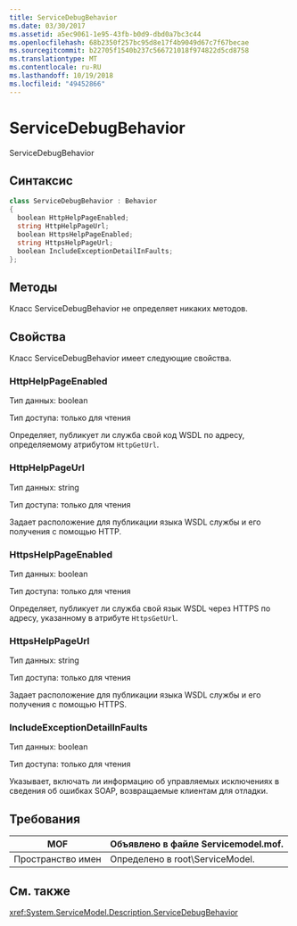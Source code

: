 ```yaml
---
title: ServiceDebugBehavior
ms.date: 03/30/2017
ms.assetid: a5ec9061-1e95-43fb-b0d9-dbd0a7bc3c44
ms.openlocfilehash: 68b2350f257bc95d8e17f4b9049d67c7f67becae
ms.sourcegitcommit: b22705f1540b237c566721018f974822d5cd8758
ms.translationtype: MT
ms.contentlocale: ru-RU
ms.lasthandoff: 10/19/2018
ms.locfileid: "49452866"
---
```

# <a name="servicedebugbehavior"></a>ServiceDebugBehavior
ServiceDebugBehavior  
  
## <a name="syntax"></a>Синтаксис  
  
```csharp
class ServiceDebugBehavior : Behavior  
{  
  boolean HttpHelpPageEnabled;  
  string HttpHelpPageUrl;  
  boolean HttpsHelpPageEnabled;  
  string HttpsHelpPageUrl;  
  boolean IncludeExceptionDetailInFaults;  
};  
```  
  
## <a name="methods"></a>Методы  
 Класс ServiceDebugBehavior не определяет никаких методов.  
  
## <a name="properties"></a>Свойства  
 Класс ServiceDebugBehavior имеет следующие свойства.  
  
### <a name="httphelppageenabled"></a>HttpHelpPageEnabled  
 Тип данных: boolean  
  
 Тип доступа: только для чтения  
  
 Определяет, публикует ли служба свой код WSDL по адресу, определяемому атрибутом `HttpGetUrl`.  
  
### <a name="httphelppageurl"></a>HttpHelpPageUrl  
 Тип данных: string  
  
 Тип доступа: только для чтения  
  
 Задает расположение для публикации языка WSDL службы и его получения с помощью HTTP.  
  
### <a name="httpshelppageenabled"></a>HttpsHelpPageEnabled  
 Тип данных: boolean  
  
 Тип доступа: только для чтения  
  
 Определяет, публикует ли служба свой язык WSDL через HTTPS по адресу, указанному в атрибуте `HttpsGetUrl`.  
  
### <a name="httpshelppageurl"></a>HttpsHelpPageUrl  
 Тип данных: string  
  
 Тип доступа: только для чтения  
  
 Задает расположение для публикации языка WSDL службы и его получения с помощью HTTPS.  
  
### <a name="includeexceptiondetailinfaults"></a>IncludeExceptionDetailInFaults  
 Тип данных: boolean  
  
 Тип доступа: только для чтения  
  
 Указывает, включать ли информацию об управляемых исключениях в сведения об ошибках SOAP, возвращаемые клиентам для отладки.  
  
## <a name="requirements"></a>Требования  
  
|MOF|Объявлено в файле Servicemodel.mof.|  
|---------|-----------------------------------|  
|Пространство имен|Определено в root\ServiceModel.|  
  
## <a name="see-also"></a>См. также  
 <xref:System.ServiceModel.Description.ServiceDebugBehavior>
